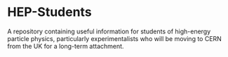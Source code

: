 # HEP-Students

A repository containing useful information for students of high-energy particle physics, particularly experimentalists who will be moving to CERN from the UK for a long-term attachment.
